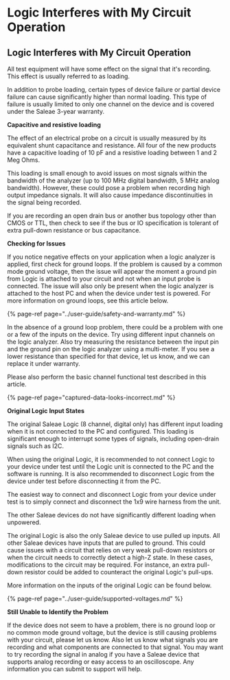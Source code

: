 # Logic Interferes with My Circuit Operation

## Logic Interferes with My Circuit Operation

All test equipment will have some effect on the signal that it's recording. This effect is usually referred to as loading.

In addition to probe loading, certain types of device failure or partial device failure can cause significantly higher than normal loading. This type of failure is usually limited to only one channel on the device and is covered under the Saleae 3-year warranty.

**Capacitive and resistive loading**

The effect of an electrical probe on a circuit is usually measured by its equivalent shunt capacitance and resistance. All four of the new products have a capacitive loading of 10 pF and a resistive loading between 1 and 2 Meg Ohms.

This loading is small enough to avoid issues on most signals within the bandwidth of the analyzer \(up to 100 MHz digital bandwidth, 5 MHz analog bandwidth\). However, these could pose a problem when recording high output impedance signals. It will also cause impedance discontinuities in the signal being recorded.

If you are recording an open drain bus or another bus topology other than CMOS or TTL, then check to see if the bus or IO specification is tolerant of extra pull-down resistance or bus capacitance.

**Checking for Issues**

If you notice negative effects on your application when a logic analyzer is applied, first check for ground loops. If the problem is caused by a common mode ground voltage, then the issue will appear the moment a ground pin from Logic is attached to your circuit and not when an input probe is connected. The issue will also only be present when the logic analyzer is attached to the host PC and when the device under test is powered. For more information on ground loops, see this article below.

{% page-ref page="../user-guide/safety-and-warranty.md" %}

In the absence of a ground loop problem, there could be a problem with one or a few of the inputs on the device. Try using different input channels on the logic analyzer. Also try measuring the resistance between the input pin and the ground pin on the logic analyzer using a multi-meter. If you see a lower resistance than specified for that device, let us know, and we can replace it under warranty.

Please also perform the basic channel functional test described in this article.

{% page-ref page="captured-data-looks-incorrect.md" %}

**Original Logic Input States**

The original Saleae Logic \(8 channel, digital only\) has different input loading when it is not connected to the PC and configured. This loading is significant enough to interrupt some types of signals, including open-drain signals such as I2C.

When using the original Logic, it is recommended to not connect Logic to your device under test until the Logic unit is connected to the PC and the software is running. It is also recommended to disconnect Logic from the device under test before disconnecting it from the PC.

The easiest way to connect and disconnect Logic from your device under test is to simply connect and disconnect the 1x9 wire harness from the unit.

The other Saleae devices do not have significantly different loading when unpowered.

The original Logic is also the only Saleae device to use pulled up inputs. All other Saleae devices have inputs that are pulled to ground. This could cause issues with a circuit that relies on very weak pull-down resistors or when the circuit needs to correctly detect a high-Z state. In these cases, modifications to the circuit may be required. For instance, an extra pull-down resistor could be added to counteract the original Logic's pull-ups.

More information on the inputs of the original Logic can be found below.

{% page-ref page="../user-guide/supported-voltages.md" %}

**Still Unable to Identify the Problem**

If the device does not seem to have a problem, there is no ground loop or no common mode ground voltage, but the device is still causing problems with your circuit, please let us know. Also let us know what signals you are recording and what components are connected to that signal. You may want to try recording the signal in analog if you have a Saleae device that supports analog recording or easy access to an oscilloscope. Any information you can submit to support will help.


